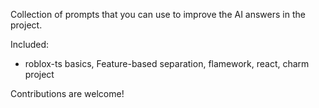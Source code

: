 Collection of prompts that you can use to improve the AI answers in the project.

Included:

- roblox-ts basics, Feature-based separation, flamework, react, charm project


Contributions are welcome!
